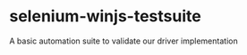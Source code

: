 selenium-winjs-testsuite
========================

A basic automation suite to validate our driver implementation